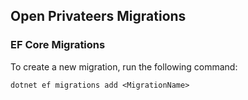﻿## Open Privateers Migrations


### EF Core Migrations

To create a new migration, run the following command:

    dotnet ef migrations add <MigrationName>